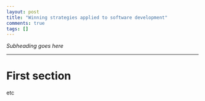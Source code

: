 ```yaml
---
layout: post
title: "Winning strategies applied to software development"
comments: true
tags: []
---
```


_Subheading goes here_

---

# First section

etc

